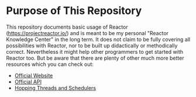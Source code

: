 # Purpose of This Repository
This repository documents basic usage of Reactor (https://projectreactor.io/) and is meant to be my personal "Reactor Knowledge Center" in the long term. It does not claim to be fully covering all possibilities with Reactor, nor to be built up didactically or methodically correct. Nevertheless it might help other programmers to get started with Reactor too. But be aware that there are plenty of other much more better resources which you can check out:
* [Official Website](https://projectreactor.io/)
* [Official API](https://projectreactor.io/docs/core/release/api)
* [Hopping Threads and Schedulers](https://spring.io/blog/2019/12/13/flight-of-the-flux-3-hopping-threads-and-schedulers)

